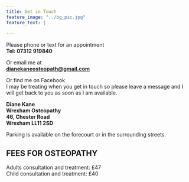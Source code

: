 ```yaml
---
title: Get in Touch
feature_image: "../bg_pic.jpg"
feature_text: |
   
---
```

Please phone or text for an appointment  
**Tel: 07312 919840**  

Or email me at  
**dianekaneosteopath@gmail.com** 

Or find me on Facebook  
I may be treating when you get in touch so please leave a message and I will get back to you as soon as I am available.

**Diane Kane**  
**Wrexham Osteopathy**  
**46, Chester Road**  
**Wrexham LL11 2SD**  

Parking is available on the forecourt or in the surrounding streets.

## FEES FOR OSTEOPATHY
Adults consultation and treatment: £47  
Child consultation and treatment: £40
